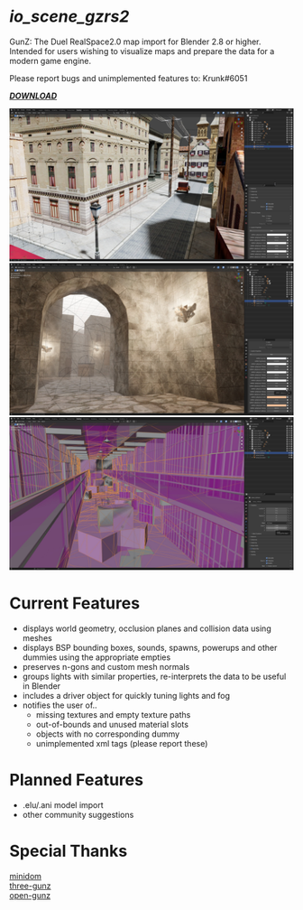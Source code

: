 # ***io_scene_gzrs2***

GunZ: The Duel RealSpace2.0 map import for Blender 2.8 or higher.  
Intended for users wishing to visualize maps and prepare the data for a modern game engine.

Please report bugs and unimplemented features to: Krunk#6051

[***DOWNLOAD***](https://github.com/Krunklehorn/io-scene-gzrs2/releases/download/v0.8/io_scene_gzrs2.zip)


![Preview](meta/preview_220327_1.jpg)
![Preview](meta/preview_220327_2.jpg)
![Preview](meta/preview_220327_3.jpg)


# Current Features

* displays world geometry, occlusion planes and collision data using meshes
* displays BSP bounding boxes, sounds, spawns, powerups and other dummies using the appropriate empties
* preserves n-gons and custom mesh normals
* groups lights with similar properties, re-interprets the data to be useful in Blender
* includes a driver object for quickly tuning lights and fog
* notifies the user of..
  * missing textures and empty texture paths
  * out-of-bounds and unused material slots
  * objects with no corresponding dummy
  * unimplemented xml tags (please report these)


# Planned Features

* .elu/.ani model import
* other community suggestions


# Special Thanks

[minidom](https://github.com/python/cpython/blob/3.10/Lib/xml/dom/minidom.py)  
[three-gunz](https://github.com/LostMyCode/three-gunz)  
[open-gunz](https://github.com/open-gunz/ogz-source)  
